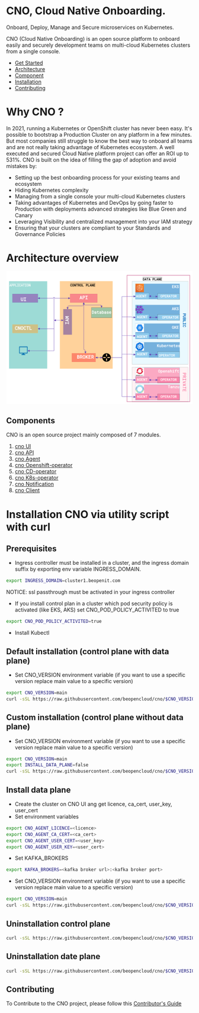 # CNO, Cloud Native Onboarding.
Onboard, Deploy, Manage and Secure microservices on Kubernetes.

CNO (Cloud Native Onboarding) is an open source platform to onboard easily and securely development teams on multi-cloud Kubernetes clusters from a single console.

* [Get Started](#Installation)
* [Architecture](#Architecture)
* [Component](#Component)
* [Installation](#Installation)
* [Contributing](#Contributing)
# Why CNO ?
In 2021, running a Kubernetes or OpenShift cluster has never been easy.  It's possible to bootstrap a Production Cluster on any platform in a few minutes. But most companies still struggle to know the best way to onboard all teams and are not really taking advantage of Kubernetes ecosystem. A well executed and secured Cloud Native platform project can offer an ROI up to 531%.
CNO is built on the idea of filling the gap of adoption and avoid mistakes by:
- Setting up the best onboarding process for your existing teams and ecosystem
- Hiding Kubernetes complexity
- Managing from a single console your multi-cloud Kubernetes clusters
-  Taking advantages of Kubernetes and DevOps by going faster to Production with deployments advanced strategies like Blue Green and Canary
-  Leveraging Visibility and centralized management into your IAM strategy
- Ensuring that your clusters are compliant to your Standards and Governance Policies

# Architecture overview
![Architecture](image/ArchiCNO.png)
## Components
CNO is an open source project mainly composed of 7 modules.
1. [cno UI](https://github.com/beopencloud/cno-ui-template)
2. [cno API](https://github.com/beopencloud/cno-api)
3. [cno Agent](https://github.com/beopencloud/cno-agent)
4. [cno Openshift-operator](https://github.com/beopencloud/cno-openshift-operator)
5. [cno CD-operator](https://github.com/beopencloud/cno-cd)
6. [cno K8s-operator](https://github.com/beopencloud/cno-kubernetes-operator)
7. [cno Notification](https://github.com/beopencloud/cno-notification)
7. [cno Client](https://github.com/beopencloud/cnoctl)
   
# Installation CNO via utility script with curl
## Prerequisites
- Ingress controller must be installed in a cluster, and the ingress domain suffix by exporting env variable INGRESS_DOMAIN.
```bash 
export INGRESS_DOMAIN=cluster1.beopenit.com
```
NOTICE: ssl passthrough must be activated in your ingress controller
- If you install control plan in a cluster which pod security policy is activated (like EKS, AKS) set CNO_POD_POLICY_ACTIVITED to true
```bash 
export CNO_POD_POLICY_ACTIVITED=true
```
- Install Kubectl 

## Default installation (control plane with data plane)
- Set CNO_VERSION environment variable (if you want to use a specific version replace main value to a specific version)
```bash
export CNO_VERSION=main
curl -sSL https://raw.githubusercontent.com/beopencloud/cno/$CNO_VERSION/scripts/control-plane/install.sh | sh
```
## Custom installation (control plane without data plane)
- Set CNO_VERSION environment variable (if you want to use a specific version replace main value to a specific version)
```bash
export CNO_VERSION=main
export INSTALL_DATA_PLANE=false
curl -sSL https://raw.githubusercontent.com/beopencloud/cno/$CNO_VERSION/scripts/control-plane/install.sh | sh
```
## Install data plane
- Create the cluster on CNO UI ang get licence, ca_cert, user_key, user_cert
- Set environment variables
```bash
export CNO_AGENT_LICENCE=<licence>
export CNO_AGENT_CA_CERT=<ca_cert>
export CNO_AGENT_USER_CERT=<user_key>
export CNO_AGENT_USER_KEY=<user_cert>
```
- Set KAFKA_BROKERS
```bash
export KAFKA_BROKERS=<kafka broker url>:<kafka broker port>
```
- Set CNO_VERSION environment variable (if you want to use a specific version replace main value to a specific version) 
```bash
export CNO_VERSION=main
curl -sSL https://raw.githubusercontent.com/beopencloud/cno/$CNO_VERSION/scripts/data-plane/install.sh | sh

```

## Uninstallation control plane
 ```bash
curl -sSL https://raw.githubusercontent.com/beopencloud/cno/$CNO_VERSION/scripts/control-plane/uninstall.sh | sh
```
## Uninstallation date plane
 ```bash
curl -sSL https://raw.githubusercontent.com/beopencloud/cno/$CNO_VERSION/scripts/data-plane/uninstall.sh | sh
```

## Contributing
To Contribute to the CNO project, please follow this [Contributor's Guide](https://github.com/beopencloud/cno/tree/$CNO_VERSION/contributor_guide)


